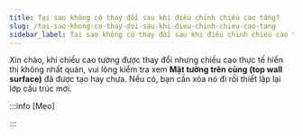 ```yaml
---
title: Tại sao không có thay đổi sau khi điều chỉnh chiều cao tầng?
slug: /tai-sao-khong-co-thay-doi-sau-khi-dieu-chinh-chieu-cao-tang
sidebar_label: Tại sao không có thay đổi sau khi điều chỉnh chiều cao tầng?
---
```


Xin chào, khi chiều cao tường được thay đổi nhưng chiều cao thực tế hiển thị không nhất quán, vui lòng kiểm tra xem **Mặt tường trên cùng (top wall surface)** đã được tạo hay chưa. Nếu có, bạn cần xóa nó đi rồi thiết lập lại lớp cấu trúc mới.

:::info [Mẹo]

:::
